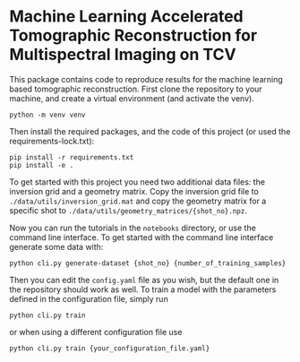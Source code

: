 # Machine Learning Accelerated Tomographic Reconstruction for Multispectral Imaging on TCV

This package contains code to reproduce results for the machine learning based tomographic reconstruction.
First clone the repository to your machine, and create a virtual environment (and activate the venv).
```shell
python -m venv venv
```

Then install the required packages, and the code of this project (or used the requirements-lock.txt):
```shell
pip install -r requirements.txt
pip install -e .
```

To get started with this project you need two additional data files: the inversion grid and a geometry matrix.
Copy the inversion grid file to `./data/utils/inversion_grid.mat` and copy the geometry matrix for a specific shot to `./data/utils/geometry_matrices/{shot_no}.npz`.

Now you can run the tutorials in the `notebooks` directory, or use the command line interface.
To get started with the command line interface generate some data with:
```shell
python cli.py generate-dataset {shot_no} {number_of_training_samples}
```

Then you can edit the `config.yaml` file as you wish, but the default one in the repository should work as well.
To train a model with the parameters defined in the configuration file, simply run
```shell
python cli.py train
```
or when using a different configuration file use
```shell
python cli.py train {your_configuration_file.yaml}
```
